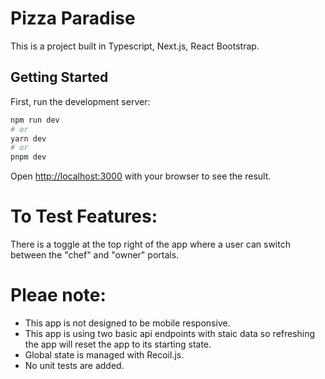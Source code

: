 # Pizza Paradise

This is a project built in Typescript, Next.js, React Bootstrap.

## Getting Started

First, run the development server:

```bash
npm run dev
# or
yarn dev
# or
pnpm dev
```

Open [http://localhost:3000](http://localhost:3000) with your browser to see the result.

# To Test Features:

There is a toggle at the top right of the app where a user can switch between the "chef" and "owner" portals.

# Pleae note:

- This app is not designed to be mobile responsive.
- This app is using two basic api endpoints with staic data so refreshing the app will reset the app to its starting state.
- Global state is managed with Recoil.js.
- No unit tests are added.
